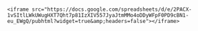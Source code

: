 #

<html lang="en">
<head>
    <meta charset="UTF-8">
    <meta http-equiv="X-UA-Compatible" content="IE=edge">
    <meta name="viewport" content="width=device-width, initial-scale=1.0">
    <title>Attendence</title>
    <link rel="stylesheet" href="Atte.css">
</head>
<style>
iframe {
height:1000px ;
width:700px ;
}
</style>


<body>

    <iframe src="https://docs.google.com/spreadsheets/d/e/2PACX-1vSItlLWkUWugHXT7Qht7p81IzXIV557JyaJtmMMo4oDDyWFpF0PD9cBN1-eu_EWgQ/pubhtml?widget=true&amp;headers=false"></iframe>

</body>
</html>
